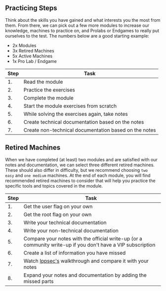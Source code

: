 ## Practicing Steps

Think about the skills you have gained and what interests you the most from them. From there, we can pick out a few more modules to increase our knowledge, machines to practice on, and Prolabs or Endgames to really put ourselves to the test. The numbers below are a good starting example:
- 2x Modules 
- 3x Retired Machines 
- 5x Active Machines 
- 1x Pro Lab / Endgame 

| **Step** | **Task**                                              |
| -------- | ----------------------------------------------------- |
| 1.       | Read the module                                       |
| 2.       | Practice the exercises                                |
| 3.       | Complete the module                                   |
| 4.       | Start the module exercises from scratch               |
| 5.       | While solving the exercises again, take notes         |
| 6.       | Create technical documentation based on the notes     |
| 7.       | Create non-technical documentation based on the notes |
## Retired Machines 

When we have completed (at least) two modules and are satisfied with our notes and documentation, we can select three different retired machines. These should also differ in difficulty, but we recommend choosing `two easy` and `one medium` machines. At the end of each module, you will find recommended retired machines to consider that will help you practice the specific tools and topics covered in the module. 

|**Step**|**Task**|
|---|---|
|1.|Get the user flag on your own|
|2.|Get the root flag on your own|
|3.|Write your technical documentation|
|4.|Write your non-technical documentation|
|5.|Compare your notes with the official write-up (or a community write-up if you don't have a VIP subscription|
|6.|Create a list of information you have missed|
|7.|Watch [Ippsec's](https://www.youtube.com/channel/UCa6eh7gCkpPo5XXUDfygQQA) walkthrough and compare it with your notes|
|8.|Expand your notes and documentation by adding the missed parts|
